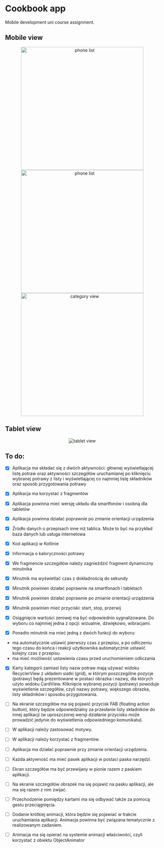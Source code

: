 # Cookbook app
Mobile development uni course assignment.

## Mobile view

<div style="text-align: center;">
<img src="./res/phone_list.png" alt="phone list" style="width:400px"><img src="./res/phone_recipe_detail.png" alt="phone list" style="width:400px">
</div>

<div style="text-align: center;">
<img src="./res/category_view.png" alt="category view" style="width:400px;">
</div>

## Tablet view
<div style="text-align: center;">
<img src="./res/tablet_recipe_horizontal.png" alt="tablet view">
</div>

## To do:
- [x] Aplikacja ma składać się z dwóch aktywności: głównej wyświetlającej listę potraw oraz aktywności szczegółów uruchamianej po kliknięciu wybranej potrawy z listy i wyświetlającej co najmniej listę składników oraz sposób przygotowania potrawy

- [x] Aplikacja ma korzystać z fragmentów

- [x] Aplikacja powinna mieć wersję układu dla smartfonów i osobną dla tabletów

- [x] Aplikacja powinna działać poprawnie po zmianie orientacji urządzenia

- [x] Źródło danych o przepisach inne niż tablica. Może to być na przykład baza danych lub usługa internetowa

- [x] Kod aplikacji w Kotlinie

- [x] Informacja o kaloryczności potrawy

- [x] We fragmencie szczegółów należy zagnieździć fragment dynamiczny minutnika

- [x] Minutnik ma wyświetlać czas z dokładnością do sekundy

- [x] Minutnik powinien działać poprawnie na smartfonach i tabletach

- [x] Minutnik powinien działać poprawnie po zmianie orientacji urządzenia

- [x] Minutnik powinien mieć przyciski: start, stop, przerwij

- [x] Osiągnięcie wartości zerowej ma być odpowiednio sygnalizowane. Do wyboru co najmniej jedna z opcji: wizualnie, dźwiękowo, wibracjami.

- [x] Ponadto minutnik ma mieć jedną z dwóch funkcji do wyboru:
- ma automatycznie ustawić pierwszy czas z przepisu, a po odliczeniu tego czasu do końca i reakcji użytkownika automatycznie ustawić kolejny czas z przepisu
- ma mieć możliwość ustawienia czasu przed uruchomieniem odliczania

- [x] Karty kategorii zamiast listy nazw potraw mają używać widoku RecyclerView z układem siatki (grid), w którym poszczególne pozycje (potrawy) będą prezentowane w postaci obrazka i nazwy, dla których użyto widoku CardView. Kliknięcie wybranej pozycji (potrawy) powoduje wyświetlenie szczegółów, czyli nazwy potrawy, większego obrazka, listy składników i sposobu przygotowania.

- [ ] Na ekranie szczegółów ma się pojawić przycisk FAB (floating action button), który będzie odpowiedzialny za przesłanie listy składników do innej aplikacji (w uproszczonej wersji działanie przycisku może prowadzić jedynie do wyświetlenia odpowiedniego komunikatu).

- [ ] W aplikacji należy zastosować motywy.

- [ ] W aplikacji należy korzystać z fragmentów.

- [ ] Aplikacja ma działać poprawnie przy zmianie orientacji urządzenia.

- [ ] Każda aktywność ma mieć pasek aplikacji w postaci paska narzędzi.

- [ ] Ekran szczegółów ma być przewijany w pionie razem z paskiem aplikacji.

- [ ] Na ekranie szczegółów obrazek ma się pojawić na pasku aplikacji, ale ma się razem z nim zwijać.

- [ ] Przechodzenie pomiędzy kartami ma się odbywać także za pomocą gestu przeciągnięcia.

- [ ] Dodanie krótkiej animacji, która będzie się pojawiać w trakcie uruchamiania aplikacji. Animacja powinna być związana tematycznie z realizowanym zadaniem.

- [ ] Animacja ma się opierać na systemie animacji właściwości, czyli korzystać z obiektu ObjectAnimator
